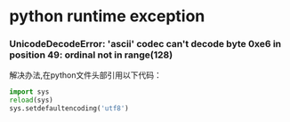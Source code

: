 # python runtime exception

### UnicodeDecodeError: 'ascii' codec can't decode byte 0xe6 in position 49: ordinal not in range(128)

解决办法,在python文件头部引用以下代码：
```python
import sys  
reload(sys)  
sys.setdefaultencoding('utf8') 
```

